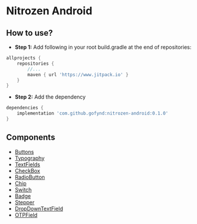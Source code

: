 # Nitrozen Android

## How to use?
- **Step 1:** Add following in your root build.gradle at the end of repositories:
```groovy
allprojects {
    repositories {
        //...
        maven { url 'https://www.jitpack.io' }
    }
}
```
- **Step 2:** Add the dependency
```groovy
dependencies {
    implementation 'com.github.gofynd:nitrozen-android:0.1.0'
}
```

## Components
- [Buttons](./assets/documents/buttons.md)
- [Typography](./assets/documents/typography.md)
- [TextFields](./assets/documents/textfields.md)
- [CheckBox](./assets/documents/checkbox.md)
- [RadioButton](./assets/documents/radiobutton.md)
- [Chip](./assets/documents/chip.md)
- [Switch](./assets/documents/switch.md)
- [Badge](./assets/documents/badge.md)
- [Stepper](./assets/documents/stepper.md)
- [DropDownTextField](./assets/documents/dropdowntextfield.md)
- [OTPField](./assets/documents/otpfield.md)
